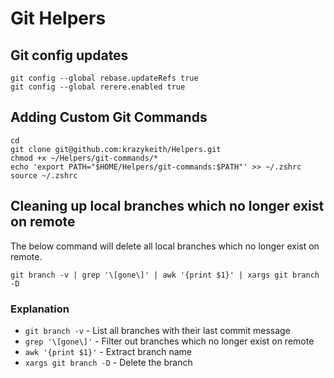 # Git Helpers

## Git config updates

```shell
git config --global rebase.updateRefs true
git config --global rerere.enabled true
```

## Adding Custom Git Commands

```shell
cd
git clone git@github.com:krazykeith/Helpers.git
chmod +x ~/Helpers/git-commands/*
echo 'export PATH="$HOME/Helpers/git-commands:$PATH"' >> ~/.zshrc
source ~/.zshrc
```

## Cleaning up local branches which no longer exist on remote

The below command will delete all local branches which no longer exist on remote.

```shell
git branch -v | grep '\[gone\]' | awk '{print $1}' | xargs git branch -D
```

### Explanation

- `git branch -v` - List all branches with their last commit message
- `grep '\[gone\]'` - Filter out branches which no longer exist on remote
- `awk '{print $1}'` - Extract branch name
- `xargs git branch -D` - Delete the branch
